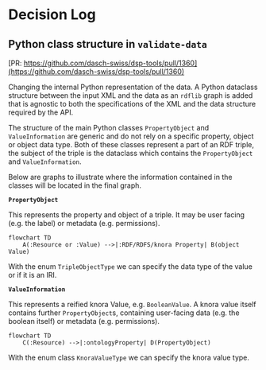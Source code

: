 # Decision Log


## Python class structure in `validate-data`

[PR: https://github.com/dasch-swiss/dsp-tools/pull/1360](https://github.com/dasch-swiss/dsp-tools/pull/1360)

Changing the internal Python representation of the data.
A Python dataclass structure between the input XML and the data as an `rdflib` graph is added
that is agnostic to both the specifications of the XML and the data structure required by the API.

The structure of the main Python classes `PropertyObject` and `ValueInformation` are generic
and do not rely on a specific property, object or object data type.
Both of these classes represent a part of an RDF triple,
the subject of the triple is the dataclass which contains the `PropertyObject` and `ValueInformation`.

Below are graphs to illustrate where the information contained in the classes will be located in the final graph.

**`PropertyObject`**

This represents the property and object of a triple.
It may be user facing (e.g. the label) or metadata (e.g. permissions).

```mermaid
flowchart TD
    A(:Resource or :Value) -->|:RDF/RDFS/knora Property| B(object Value)
```

With the enum `TripleObjectType` we can specify the data type of the value or if it is an IRI.


**`ValueInformation`**

This represents a reified knora Value, e.g. `BooleanValue`.
A knora value itself contains further `PropertyObject`s,
containing user-facing data (e.g. the boolean itself) or metadata (e.g. permissions).

```mermaid
flowchart TD
    C(:Resource) -->|:ontologyProperty| D(PropertyObject)
```

With the enum class `KnoraValueType` we can specify the knora value type.
